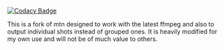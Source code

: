 
[![Codacy Badge](https://api.codacy.com/project/badge/Grade/42e2b5a7bc1a442ea77f58bddc3edbb8)](https://www.codacy.com/app/ns-mkusper/mtn?utm_source=github.com&amp;utm_medium=referral&amp;utm_content=ns-mkusper/mtn&amp;utm_campaign=Badge_Grade)

This is a fork of mtn designed to work with the latest ffmpeg and also to output individual shots instead of grouped ones. It is heavily modified for my own use and will not be of much value to others.
